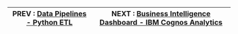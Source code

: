 




|  PREV : [Data Pipelines - Python ETL](ETL.md)  | NEXT : [Business Intelligence Dashboard - IBM Cognos Analytics](Cognos.md)
|---|---|

